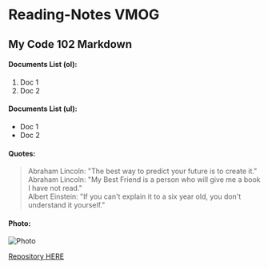 # Reading-Notes VMOG
## My Code 102 Markdown

#### Documents List (ol):
1. Doc 1
2. Doc 2

#### Documents List (ul):
* Doc 1
* Doc 2

#### Quotes:
> Abraham Lincoln: "The best way to predict your future is to create it."  
> Abraham Lincoln: "My Best Friend is a person who will give me a book I have not read."  
> Albert Einstein: "If you can't explain it to a six year old, you don't understand it yourself."

#### Photo:
![Photo](https://res.cloudinary.com/vmog/image/upload/v1675703840/photos/cjmfib5jvtq3qo8x6vne.jpg)

[Repository HERE](https://github.com/VMO2020/Reading-notes/)
